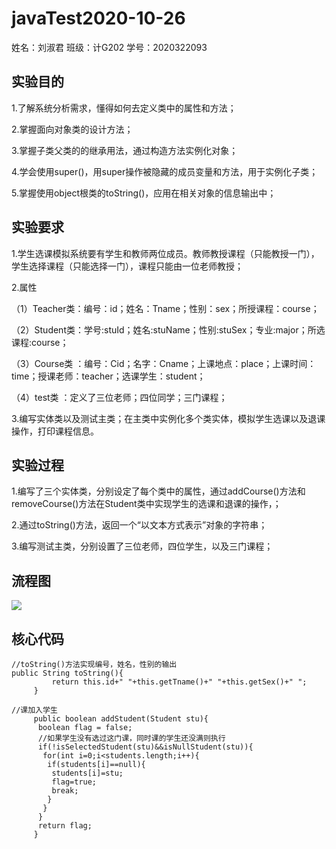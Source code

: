 # javaTest2020-10-26
姓名：刘淑君 班级：计G202  学号：2020322093
## 实验目的
1.了解系统分析需求，懂得如何去定义类中的属性和方法；

2.掌握面向对象类的设计方法；

3.掌握子类父类的的继承用法，通过构造方法实例化对象；

4.学会使用super()，用super操作被隐藏的成员变量和方法，用于实例化子类；

5.掌握使用object根类的toString()，应用在相关对象的信息输出中；

## 实验要求
1.学生选课模拟系统要有学生和教师两位成员。教师教授课程（只能教授一门），学生选择课程（只能选择一门），课程只能由一位老师教授；

2.属性

（1）Teacher类：编号：id；姓名：Tname；性别：sex；所授课程：course；

（2）Student类：学号:stuId；姓名:stuName；性别:stuSex；专业:major；所选课程:course；

（3）Course类 ：编号：Cid；名字：Cname；上课地点：place；上课时间：time；授课老师：teacher；选课学生：student；

（4）test类   ：定义了三位老师；四位同学；三门课程；

3.编写实体类以及测试主类；在主类中实例化多个类实体，模拟学生选课以及退课操作，打印课程信息。
## 实验过程

1.编写了三个实体类，分别设定了每个类中的属性，通过addCourse()方法和removeCourse()方法在Student类中实现学生的选课和退课的操作，；

2.通过toString()方法，返回一个“以文本方式表示”对象的字符串；

3.编写测试主类，分别设置了三位老师，四位学生，以及三门课程；
## 流程图
![](https://github.com/Liu-shujun/javaTest2020-10-26/blob/main/%E6%8D%95%E8%8E%B7.PNG) 
## 核心代码
```
//toString()方法实现编号，姓名，性别的输出
public String toString(){
		 return this.id+" "+this.getTname()+" "+this.getSex()+" ";
	 }
```
```
//课加入学生
	 public boolean addStudent(Student stu){
	  boolean flag = false;
	  //如果学生没有选过这门课，同时课的学生还没满则执行
	  if(!isSelectedStudent(stu)&&isNullStudent(stu)){
	   for(int i=0;i<students.length;i++){
	    if(students[i]==null){
	     students[i]=stu;
	     flag=true;
	     break;
	    }
	   }
	  }
	  return flag;
	 }
``` 

